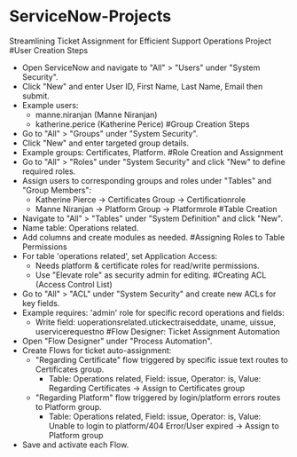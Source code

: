 # ServiceNow-Projects
Streamlining Ticket Assignment for Efficient Support Operations Project
#User Creation Steps
- Open ServiceNow and navigate to "All" > "Users" under "System Security".
- Click "New" and enter User ID, First Name, Last Name, Email then submit.
- Example users:
  - manne.niranjan (Manne Niranjan)
  - katherine.perice (Katherine Perice)
#Group Creation Steps
- Go to "All" > "Groups" under "System Security".
- Click "New" and enter targeted group details.
- Example groups: Certificates, Platform.
#Role Creation and Assignment
- Go to "All" > "Roles" under "System Security" and click "New" to define required roles.
- Assign users to corresponding groups and roles under "Tables" and "Group Members":
  - Katherine Pierce → Certificates Group → Certificationrole
  - Manne Niranjan → Platform Group → Platformrole
#Table Creation
- Navigate to "All" > "Tables" under "System Definition" and click "New".
- Name table: Operations related.
- Add columns and create modules as needed.
#Assigning Roles to Table Permissions
- For table 'operations related', set Application Access:
  - Needs platform & certificate roles for read/write permissions.
  - Use "Elevate role" as security admin for editing.
#Creating ACL (Access Control List)
- Go to "All" > "ACL" under "System Security" and create new ACLs for key fields.
- Example requires: 'admin' role for specific record operations and fields:
  - Write field: uoperationsrelated.utickectraiseddate, uname, uissue, uservicerequestno
#Flow Designer: Ticket Assignment Automation
- Open "Flow Designer" under "Process Automation".
- Create Flows for ticket auto-assignment:
  - "Regarding Certificate" flow triggered by specific issue text routes to Certificates group.
    - Table: Operations related, Field: issue, Operator: is, Value: Regarding Certificates → Assign to Certificates group
  - "Regarding Platform" flow triggered by login/platform errors routes to Platform group.
    - Table: Operations related, Field: issue, Operator: is, Value: Unable to login to platform/404 Error/User expired → Assign to Platform group
- Save and activate each Flow.

